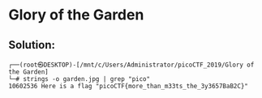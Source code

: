 # Glory of the Garden

## Solution: 

```console
┌──(root㉿DESKTOP)-[/mnt/c/Users/Administrator/picoCTF_2019/Glory of the Garden]
└─# strings -o garden.jpg | grep "pico"
10602536 Here is a flag "picoCTF{more_than_m33ts_the_3y3657BaB2C}"

```
